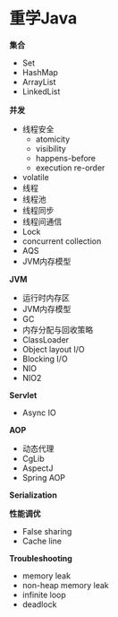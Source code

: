 # 重学Java

**集合**

* Set
* HashMap
* ArrayList
* LinkedList 

**并发**

* 线程安全
  * atomicity
  * visibility
  * happens-before
  * execution re-order
* volatile
* 线程
* 线程池
* 线程同步
* 线程间通信
* Lock
* concurrent collection
* AQS
* JVM内存模型

**JVM**

* 运行时内存区
* JVM内存模型
* GC
* 内存分配与回收策略
* ClassLoader
* Object layout
I/O
* Blocking I/O
* NIO
* NIO2

**Servlet**

* Async IO

**AOP**

* 动态代理
* CgLib
* AspectJ
* Spring AOP

**Serialization**

**性能调优**

* False sharing
* Cache line

**Troubleshooting**

* memory leak
* non-heap memory leak
* infinite loop
* deadlock